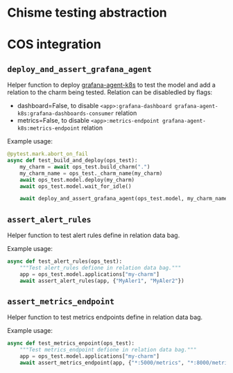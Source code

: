 # Chisme testing abstraction

# COS integration

## `deploy_and_assert_grafana_agent`

Helper function to deploy [grafana-agent-k8s](https://charmhub.io/grafana-agent-k8s) to test the model and add a relation to the charm being tested.
Relation can be disabledled by flags:
- dashboard=False, to disable `<app>:grafana-dashboard grafana-agent-k8s:grafana-dashboards-consumer` relation
- metrics=False, to disable `<app>:metrics-endpoint grafana-agent-k8s:metrics-endpoint` relation

Example usage:
```python
@pytest.mark.abort_on_fail
async def test_build_and_deploy(ops_test):
    my_charm = await ops_test.build_charm(".")
    my_charm_name = ops_test._charm_name(my_charm)
    await ops_test.model.deploy(my_charm)
    await ops_test.model.wait_for_idle()

    await deploy_and_assert_grafana_agent(ops_test.model, my_charm_name)
```

## `assert_alert_rules`

Helper function to test alert rules define in relation data bag.

Example usage:
```python
async def test_alert_rules(ops_test):
    """Test alert_rules defione in relation data bag."""
    app = ops_test.model.applications["my-charm"]
    await assert_alert_rules(app, {"MyAler1", "MyAler2"})
```

## `assert_metrics_endpoint`

Helper function to test metrics endpoints define in relation data bag.

Example usage:
```python
async def test_metrics_enpoint(ops_test):
    """Test metrics_endpoint defione in relation data bag."""
    app = ops_test.model.applications["my-charm"]
    await assert_metrics_endpoint(app, {"*:5000/metrics", "*:8000/metrics"})
```
